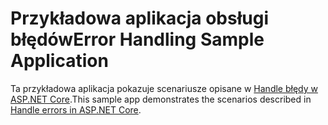 # <a name="error-handling-sample-application"></a><span data-ttu-id="16785-101">Przykładowa aplikacja obsługi błędów</span><span class="sxs-lookup"><span data-stu-id="16785-101">Error Handling Sample Application</span></span>

<span data-ttu-id="16785-102">Ta przykładowa aplikacja pokazuje scenariusze opisane w [Handle błędy w ASP.NET Core](https://docs.microsoft.com/aspnet/core/fundamentals/error-handling).</span><span class="sxs-lookup"><span data-stu-id="16785-102">This sample app demonstrates the scenarios described in [Handle errors in ASP.NET Core](https://docs.microsoft.com/aspnet/core/fundamentals/error-handling).</span></span>
